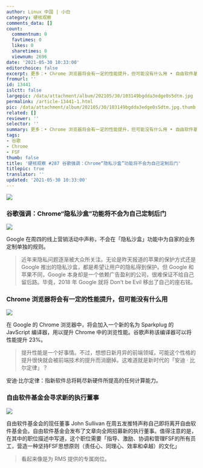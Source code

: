 ```yaml
---
author: Linux 中国 | 小白
category: 硬核观察
comments_data: []
count:
  commentnum: 0
  favtimes: 0
  likes: 0
  sharetimes: 0
  viewnum: 2696
date: '2021-05-30 10:33:00'
editorchoice: false
excerpt: 更多：• Chrome 浏览器将会有一定的性能提升，但可能没有什么用 • 自由软件基金会寻求新的执行董事
fromurl: ''
id: 13441
islctt: false
largepic: /data/attachment/album/202105/30/103149bgdda3edge0s5dtm.jpg
permalink: /article-13441-1.html
pic: /data/attachment/album/202105/30/103149bgdda3edge0s5dtm.jpg.thumb.jpg
related: []
reviewer: ''
selector: ''
summary: 更多：• Chrome 浏览器将会有一定的性能提升，但可能没有什么用 • 自由软件基金会寻求新的执行董事
tags:
- 谷歌
- Chrome
- FSF
thumb: false
title: '硬核观察 #287 谷歌强调：Chrome“隐私沙盒”功能将不会为自己定制后门'
titlepic: true
translator: ''
updated: '2021-05-30 10:33:00'
---
```


![](/data/attachment/album/202105/30/103149bgdda3edge0s5dtm.jpg)


### 谷歌强调：Chrome“隐私沙盒”功能将不会为自己定制后门


![](/data/attachment/album/202105/30/105726ikwankmf3mrrrn83.jpg)


Google 在周四的线上营销活动中声称，不会在「隐私沙盒」功能中为自家的业务定制单独的规则。



> 
> 近年来隐私问题逐渐被大众所关注。无论是昨天报道的苹果的保护方式还是 Google 推出的隐私沙盒，都是希望让用户的隐私得到保护。但 Google 和苹果不同，Google 本身却是一个依赖广告盈利的公司，很难保证不给自己留后路。毕竟，2018 年 Google 就将 Don't be Evil 移出了自己的座右铭。
> 
> 
> 


### Chrome 浏览器将会有一定的性能提升，但可能没有什么用


![](/data/attachment/album/202105/30/105708qa178b1zjq71olz1.jpg)


 在 Google 的 Chrome 浏览器中，将会加入一个新的名为 Sparkplug 的 JavScript 编译器，用以提升 Chrome 中的浏览性能。谷歌声称该编译器可以将性能提升 23%。



> 
> 提升性能是一个好事情。不过，想想日新月异的前端领域，可能这个性格的提升很快就会被前端技术的提升而消磨掉。这难道就是新时代的「安迪 · 比尔定律」？
> 
> 
> 


安迪·比尔定律：指新软件总将耗尽新硬件所提高的任何计算能力。


### 自由软件基金会寻求新的执行董事


![](/data/attachment/album/202105/30/105740tc6fqiud1yj71f6q.png)


自由软件基金会的现任董事 John Sullivan 在周五发推特声称自己即将离开自由软件基金会。自由软件基金会发布了文章向全网招募新的执行董事。值得注意的是，在其中的职位描述中写道，这个职位需要「指导、激励、协调和管理FSF的所有员工，营造一种坚持FSF思想原则（责任心、同理心、效率和卓越）的文化」



> 
> 看起来像是为 RMS 提供的专属岗位。
> 
> 
>